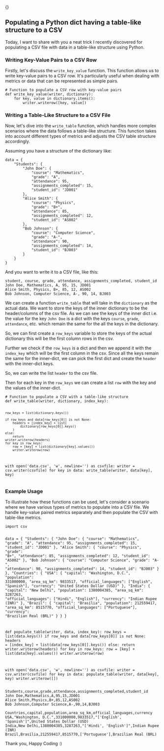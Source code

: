 {}

<h2>Populating a Python dict having a table-like structure to a CSV</h2>
<p>Today, I want to share with you a neat trick I recently discovered for populating a CSV file with data in a table-like structure using Python.</p>
<h3>Writing Key-Value Pairs to a CSV Row</h3>
<p>Firstly, let's discuss the <code>write_key_value</code> function. This function allows us to write key-value pairs to a CSV row. It's particularly useful when dealing with metrics or data that can be represented as simple pairs.</p>
<pre><code class="language-python"># Function to populate a CSV row with key-value pairs
def write_key_value(writer, dictionary):
    for key, value in dictionary.items():
        writer.writerow([key, value])
</code></pre>
<h3>Writing a Table-Like Structure to a CSV File</h3>
<p>Now, let's dive into the <code>write_table</code> function, which handles more complex scenarios where the data follows a table-like structure. This function takes into account different types of metrics and adjusts the CSV table structure accordingly.</p>
<p>Assuming you have a structure of the dictionary like:</p>
<pre><code class="language-python">data = {
    &quot;Students&quot;: {
        &quot;John Doe&quot;: {
            &quot;course&quot;: &quot;Mathematics&quot;,
            &quot;grade&quot;: &quot;A&quot;,
            &quot;attendance&quot;: 95,
            &quot;assignments_completed&quot;: 15,
            &quot;student_id&quot;: &quot;JD001&quot;
        },
        &quot;Alice Smith&quot;: {
            &quot;course&quot;: &quot;Physics&quot;,
            &quot;grade&quot;: &quot;B+&quot;,
            &quot;attendance&quot;: 85,
            &quot;assignments_completed&quot;: 12,
            &quot;student_id&quot;: &quot;AS002&quot;
        },
        &quot;Bob Johnson&quot;: {
            &quot;course&quot;: &quot;Computer Science&quot;,
            &quot;grade&quot;: &quot;A-&quot;,
            &quot;attendance&quot;: 90,
            &quot;assignments_completed&quot;: 14,
            &quot;student_id&quot;: &quot;BJ003&quot;
        }
    }
}
</code></pre>
<p>And you want to write it to a CSV file, like this:</p>
<pre><code class="language-csv">student, course, grade, attendance, assignments_completed, student_id
John Doe, Mathematics, A, 95, 15, JD001
Alice Smith, Physics, B+, 85, 12, AS002
Bob Johnson, Computer Science, A-, 90, 14, BJ003
</code></pre>
<p>We can create a function <code>write_table</code> that will take in the <code>dictionary</code> as the actual data. We want to store the keys of the inner dictionary to be the header/columns of the csv file. As we can see the keys of the inner dict i.e. the value for the key <code>John Doe</code> is a dict with the keys <code>course</code>, <code>grade</code>, <code>attendance</code>, etc. which remain the same for the all the keys in the dictionary.</p>
<p>So, we can first create a <code>row_keys</code> variable to store the keys of the actual dictionary this will be the first column rows in the csv.</p>
<p>Further we check if the <code>row_keys</code> is a dict and then we append it with the <code>index_key</code> which will be the first column in the csv. Since all the keys remain the same for the inner-dict, we can pick the first dict and create the <code>header</code> with the inner-dict keys.</p>
<p>So, we can write the list <code>header</code> to the csv file.</p>
<p>Then for each key in the <code>row_keys</code> we can create a list <code>row</code> with the key and the values of the inner-dict.</p>
<pre><code class="language-python"># Function to populate a CSV with a table-like structure
def write_table(writer, dictionary, index_key):

    row_keys = list(dictionary.keys())

    if row_keys and data[row_keys[0]] is not None:
        headers = [index_key] + list(
            dictionary[row_keys[0]].keys()
        )
    else:
        return
    writer.writerow(headers)
    for key in row_keys:
        row = [key] + list(dictionary[key].values())
        writer.writerow(row)


with open('data.csv', 'w', newline='') as csvfile:
    writer = csv.writer(csvfile)
    for key in data:
        write_table(writer, data[key], key)
</code></pre>
<h3>Example Usage</h3>
<p>To illustrate how these functions can be used, let's consider a scenario where we have various types of metrics to populate into a CSV file. We handle key-value paired metrics separately and then populate the CSV with table-like metrics.</p>
<pre><code class="language-python">import csv

data = {
    &quot;Students&quot;: {
        &quot;John Doe&quot;: {
            &quot;course&quot;: &quot;Mathematics&quot;,
            &quot;grade&quot;: &quot;A&quot;,
            &quot;attendance&quot;: 95,
            &quot;assignments_completed&quot;: 15,
            &quot;student_id&quot;: &quot;JD001&quot;
        },
        &quot;Alice Smith&quot;: {
            &quot;course&quot;: &quot;Physics&quot;,
            &quot;grade&quot;: &quot;B+&quot;,
            &quot;attendance&quot;: 85,
            &quot;assignments_completed&quot;: 12,
            &quot;student_id&quot;: &quot;AS002&quot;
        },
        &quot;Bob Johnson&quot;: {
            &quot;course&quot;: &quot;Computer Science&quot;,
            &quot;grade&quot;: &quot;A-&quot;,
            &quot;attendance&quot;: 90,
            &quot;assignments_completed&quot;: 14,
            &quot;student_id&quot;: &quot;BJ003&quot;
        }
    },
    &quot;Countries&quot;: {
        &quot;USA&quot;: {
            &quot;capital&quot;: &quot;Washington, D.C.&quot;,
            &quot;population&quot;: 331000000,
            &quot;area_sq_km&quot;: 9833517,
            &quot;official_languages&quot;: [&quot;English&quot;, &quot;Spanish&quot;],
            &quot;currency&quot;: &quot;United States Dollar (USD)&quot;
        },
        &quot;India&quot;: {
            &quot;capital&quot;: &quot;New Delhi&quot;,
            &quot;population&quot;: 1380004385,
            &quot;area_sq_km&quot;: 3287263,
            &quot;official_languages&quot;: [&quot;Hindi&quot;, &quot;English&quot;],
            &quot;currency&quot;: &quot;Indian Rupee (INR)&quot;
        },
        &quot;Brazil&quot;: {
            &quot;capital&quot;: &quot;Brasília&quot;,
            &quot;population&quot;: 212559417,
            &quot;area_sq_km&quot;: 8515770,
            &quot;official_languages&quot;: [&quot;Portuguese&quot;],
            &quot;currency&quot;: &quot;Brazilian Real (BRL)&quot;
        }
    }
}

def populate_table(writer, data, index_key):
    row_keys = list(data.keys())
    if row_keys and data[row_keys[0]] is not None:
        headers = [index_key] + list(data[row_keys[0]].keys())
    else:
        return
    writer.writerow(headers)
    for key in row_keys:
        row = [key] + list(data[key].values())
        writer.writerow(row)


with open('data.csv', 'w', newline='') as csvfile:
    writer = csv.writer(csvfile)
    for key in data:
        populate_table(writer, data[key], key)
        writer.writerow([])
</code></pre>
<pre><code class="language-csv">Students,course,grade,attendance,assignments_completed,student_id
John Doe,Mathematics,A,95,15,JD001
Alice Smith,Physics,B+,85,12,AS002
Bob Johnson,Computer Science,A-,90,14,BJ003

Countries,capital,population,area_sq_km,official_languages,currency
USA,&quot;Washington, D.C.&quot;,331000000,9833517,&quot;['English', 'Spanish']&quot;,United States Dollar (USD)
India,New Delhi,1380004385,3287263,&quot;['Hindi', 'English']&quot;,Indian Rupee (INR)
Brazil,Brasília,212559417,8515770,['Portuguese'],Brazilian Real (BRL)
</code></pre>
<p>Thank you, Happy Coding :)</p>
